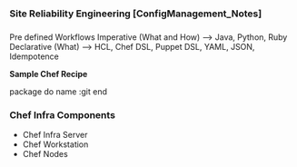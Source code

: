 ### ##########################
### Site Reliability Engineering [ConfigManagement_Notes]
### ##########################

Pre defined Workflows
Imperative (What and How) --> Java, Python, Ruby 
Declarative (What) --> HCL, Chef DSL, Puppet DSL, YAML, JSON, 
Idempotence


**Sample Chef Recipe**

package do
  name :git
end

### Chef Infra Components
- Chef Infra Server
- Chef Workstation
- Chef Nodes





